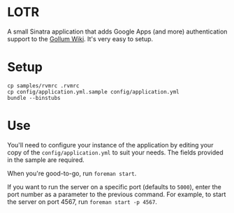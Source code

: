 # LOTR
A small Sinatra application that adds Google Apps (and more) authentication
support to the [Gollum Wiki](https://github.com/github/gollum). It's
very easy to setup.

# Setup

    cp samples/rvmrc .rvmrc
    cp config/application.yml.sample config/application.yml
    bundle --binstubs

# Use

You'll need to configure your instance of the application by editing
your copy of the `config/application.yml` to suit your needs. The fields
provided in the sample are required.

When you're good-to-go, run `foreman start`.

If you want to run the server on a specific port (defaults to `5000`), enter the port number as a parameter to the previous command.
For example, to start the server on port 4567, run `foreman start -p 4567`.
